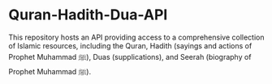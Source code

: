 # Quran-Hadith-Dua-API
This repository hosts an API providing access to a comprehensive collection of Islamic resources, including the Quran, Hadith (sayings and actions of Prophet Muhammad ﷺ), Duas (supplications), and Seerah (biography of Prophet Muhammad ﷺ). 

